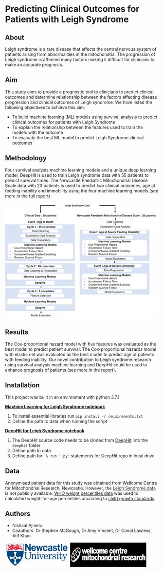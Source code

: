 # Predicting Clinical Outcomes for Patients with Leigh Syndrome 

## About
Leigh syndrome is a rare disease that affects the central nervous system of patients arising from abnormalities in the mitochondria. 
The progression of Leigh syndrome is affected many factors making it difficult for clinicians to make an accurate prognosis. 

## Aim
This study aims to provide a prognostic tool to clinicians to predict clinical outcomes and determine relationship between the factors affecting disease progression and clinical outcomes of Leigh syndrome. 
We have listed the following objectives to achieve this aim:
- To build machine learning (ML) models using survival analysis to predict clinical outcomes for patients with Leigh Syndrome 
- To explain the relationship between the features used to train the models with the outcome
- To evaluate the best ML model to predict Leigh Syndrome clinical outcomes 

## Methodology
Four survival analysis machine learning models and a unique deep learning
model, DeepHit is used to train Leigh syndrome data with 55 patients to predict survival
times. The Newcastle Paediatric Mitochondrial Disease Scale data with 20 patients is used to
predict two clinical outcomes, age at feeding inability and immobility using the four machine
learning models.(see more in the [full report](/docs/report.pdf))

![Methodology](docs/LS_methodology.jpg)

## Results
The Cox-proportional hazard model with five features was evaluated as
the best model to predict patient survival. The Cox-proportional hazards model with elastic
net was evaluated as the best model to predict age of patients with feeding inability. Our
novel contribution to Leigh syndrome research using survival analysis machine learning and DeepHit could be used to enhance prognosis of patients (see more in the [report](/report.pdf)). 

## Installation
This project was built in an environment with python 3.7.1

 [**Machine Learning for Leigh Syndrome notebook**](/MachineLearningLeighSyndrome.ipynb)
1. To install essential libraries run `pip install -r requirements.txt`
2. Define the path to data when running the script

 [**DeepHit for Leigh Syndrome notebook**](/DeepHitLeighSyndrome.ipynb)
1. The DeepHit source code needs to be cloned from [DeepHit](https://github.com/chl8856/DeepHit) into the `deephit` folder
3. Define path to data
2. Define path for  ` % run '.py'` statements for DeepHit repo in local drive

## Data 
Anonymised patient data for this study was obtained from Wellcome Centre for Mitochondrial Research, Newcastle. However, the [Leigh Syndrome data](/data/LS_data) is not publicly available.
[WHO weight percentiles data](/data/WHO_data) was used to calculated weight-for-age percentiles according to [child growth standards](https://www.who.int/tools/child-growth-standards/standards/weight-for-age).

## Authors
- Nishaal Ajmera
- Coauthors: Dr Stephen McGough, Dr Amy Vincent, Dr Conol Lawless, Atif Khan 

<img src="/docs/newcastle_logo.jpg" style=" width:210px ; height:80px "  > <img src="/docs/wellcomecentre_logo.jpg" style=" width:250px ; height:80px "  >

